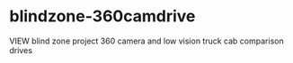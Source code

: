 # blindzone-360camdrive
VIEW blind zone project 360 camera and low vision truck cab comparison drives
